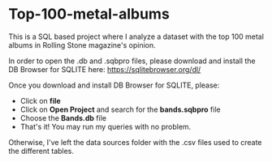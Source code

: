 # Top-100-metal-albums
This is a SQL based project where I analyze a dataset with the top 100 metal albums in Rolling Stone magazine's opinion.

In order to open the .db and .sqbpro files, please download and install the DB Browser for SQLITE here: https://sqlitebrowser.org/dl/

Once you download and install DB Browser for SQLITE, please:

* Click on **file**
* Click on **Open Project** and search for the **bands.sqbpro** file
* Choose the **Bands.db** file
* That's it! You may run my queries with no problem. 

Otherwise, I've left the data sources folder with the .csv files used to create the different tables.
